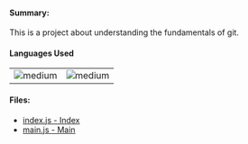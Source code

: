 <h4>Summary: </h4>
This is a project about understanding the fundamentals of git.

<h4>Languages Used</h4>
<table>
  <tr>
    <td><img alt="medium" src="https://img.shields.io/badge/JavaScript-323330?style=for-the-badge&logo=javascript&logoColor=F7DF1E"></td>
    <td><img alt="medium" src="https://img.shields.io/badge/Markdown-000000?style=for-the-badge&logo=markdown&logoColor=white"></td>
  </tr>
</table>

<h4>Files:</h4>

* [index.js - Index](index.js)
* [main.js - Main](main.js)
